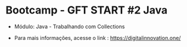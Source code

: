 # Bootcamp - GFT START #2 Java

* Módulo: Java - Trabalhando com Collections

- Para mais informações, acesse o link : https://digitalinnovation.one/

